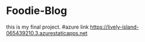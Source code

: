 # Foodie-Blog
this is my final project.
#azure link https://lively-island-065439210.3.azurestaticapps.net
